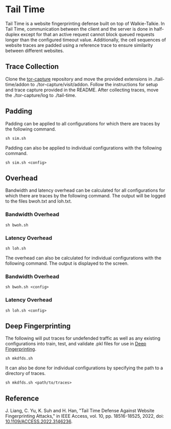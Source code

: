 # Tail Time
Tail Time is a website fingerprinting defense built on top of Walkie-Talkie. In Tail Time, communication between the client and the server is done in half-duplex except for that an active request cannot block queued requests longer than the configured timeout value. Additionally, the cell sequences of website traces are padded using a reference trace to ensure similarity between different websites.
## Trace Collection
Clone the [tor-capture](https://github.com/csmcguan/tor-capture) repository and move the provided extensions in ./tail-time/addon to ./tor-capture/visit/addon. Follow the instructions for setup and trace capture provided in the README. After collecting traces, move the ./tor-capture/log to ./tail-time.
## Padding
Padding can be applied to all configurations for which there are traces by the following command.
```
sh sim.sh
```
Padding can also be applied to individual configurations with the following command.
```
sh sim.sh <config>
```
## Overhead
Bandwidth and latency overhead can be calculated for all configurations for which there are traces by the following command. The output will be logged to the files bwoh.txt and loh.txt.
### Bandwidth Overhead
```
sh bwoh.sh
```
### Latency Overhead
```
sh loh.sh
```
The overhead can also be calculated for individual configurations with the following command. The output is displayed to the screen.
### Bandwidth Overhead
```
sh bwoh.sh <config>
```
### Latency Overhead
```
sh loh.sh <config>
```
## Deep Fingerprinting
The following will put traces for undefended traffic as well as any existing configurations into train, test, and validate .pkl files for use in [Deep Fingerprinting](https://github.com/deep-fingerprinting/df).
```
sh mkdfds.sh
```
It can also be done for individual configurations by specifying the path to a directory of traces.
```
sh mkdfds.sh <path/to/traces>
```
## Reference
J. Liang, C. Yu, K. Suh and H. Han, "Tail Time Defense Against Website Fingerprinting Attacks," in IEEE Access, vol. 10, pp. 18516-18525, 2022, doi: [10.1109/ACCESS.2022.3146236](https://doi.org/10.1109/ACCESS.2022.3146236).
